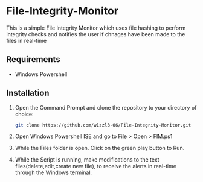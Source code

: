 # File-Integrity-Monitor

This is a simple File Integrity Monitor which uses file hashing to perform integrity checks and notifies the user if chnages have been made to the files in real-time


## Requirements

- Windows Powershell

## Installation

1. Open the Command Prompt and clone the repository to your directory of choice:
   ```bash
   git clone https://github.com/w1zzl3-06/File-Integrity-Monitor.git 

2. Open Windows Powershell ISE and go to File > Open > FIM.ps1

3. While the Files folder is open. Click on the green play button to Run.

4. While the Script is running, make modifications to the text files(delete,edit,create new file), to receive the alerts in real-time through the Windows terminal.

